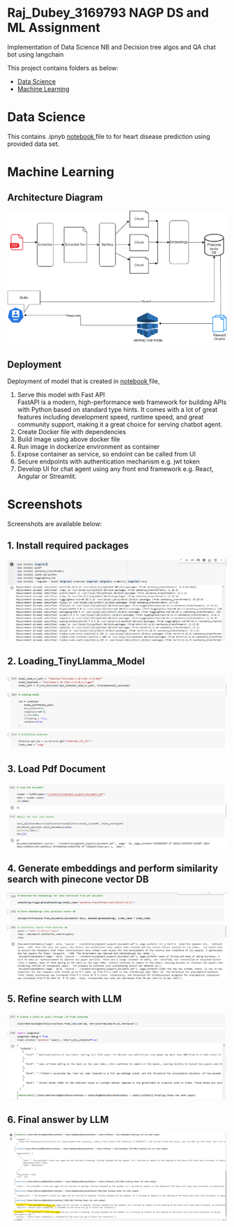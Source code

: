 # Raj_Dubey_3169793 NAGP DS and ML Assignment
Implementation of Data Science NB and Decision tree algos and QA chat bot using langchain

This project contains folders as below:
<ul>
  <li><a href="./DS">Data Science</a> </li>
  <li><a href="./LLM"> Machine Learning</a></li>
</ul>

# Data Science
This contains .ipnyb <a href="./DS/Heart_Disease_Predictor.ipynb"> notebook </a> file to for heart disease prediction using provided data set.

# Machine Learning
## Architecture Diagram
![Architecture Diagram](/LLM/QA_Chatbot.png)

## Deployment
Deployment of model that is created in <a href="./LLM/Raj_QnA_Chatbot.ipynb"> notebook </a> file,
<ol>
  <li>Serve this model with Fast API</li>
  FastAPI is a modern, high-performance web framework for building APIs with Python based on standard type hints. It comes with a lot of great features including development speed, runtime speed, and great community support, making it a great choice for serving chatbot agent.
<li>Create Docker file with dependencies</li>
<li>Build image using above docker file</li>
<li>Run image in dockerize environment as container</li>
<li>Expose container as service, so endoint can be called from UI</li>
<li>Secure endpoints with authentication mechanism e.g. jwt token</li>
<li>Develop UI for chat agent using any front end framework e.g. React, Angular or Streamlit.</li>
</ol>

# Screenshots
Screenshots are available below:
## 1. Install required packages
![Install required packages](/Screenshots/1-Install_Dependencies.png)

## 2. Loading_TinyLlamma_Model
![Install required packages](/Screenshots/2-Loading_TinyLlamma_Model.png)

## 3. Load Pdf Document
![Install required packages](/Screenshots/3-Load_Pdf_Document.png)

## 4. Generate embeddings and perform similarity search with pinecone vector DB
![Install required packages](/Screenshots/4-Generate_Embedding_and_Perform_Similarity_Search.png)

## 5. Refine search with LLM
![Install required packages](/Screenshots/5-Refine_Search_With_LLM.png)

## 6. Final answer by LLM
![Install required packages](/Screenshots/6-Final_Answer_By_LLM.png)
